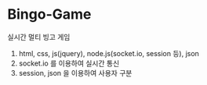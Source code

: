 # Bingo-Game
실시간 멀티 빙고 게임

1. html, css, js(jquery), node.js(socket.io, session 등), json
2. socket.io 를 이용하여 실시간 통신
3. session, json 을 이용하여 사용자 구분
